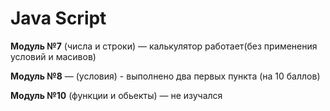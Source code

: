 # Java Script 


**Модуль №7** (числа и строки) — калькулятор работает(без применения условий и масивов)

**Модуль №8** — (условия)  - выполнено два первых пункта (на 10 баллов)

**Модуль №10** (функции и обьекты) — не изучался
